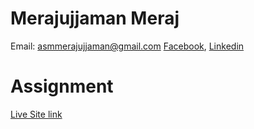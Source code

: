 # Merajujjaman Meraj
Email: asmmerajujjaman@gmail.com 
[Facebook](https://www.facebook.com/profile.php?id=100011453708595), [Linkedin](https://www.linkedin.com/in/merajujjaman/)

# Assignment 
[Live Site link](https://papaya-strudel-a29ca7.netlify.app/)